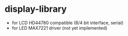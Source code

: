 # display-library
* for LCD HD44780 compatible (8/4 bit interface, serial)
* for LED MAX7221 driver (not yet implemented)
